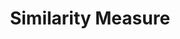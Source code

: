 ---
title: "Similarity Measure"

categories: ['']

tags: ['Similarity', 'Measure']

arabic: ['مقياس التشابه']

publishers: ['معجم مصطلحات التعلم الآلي والتعلم العميق وعلم البيانات']

types: "word"

slug: ""
---